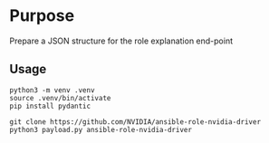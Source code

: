 # Purpose

Prepare a JSON structure for the role explanation end-point

## Usage
```
python3 -m venv .venv
source .venv/bin/activate
pip install pydantic

git clone https://github.com/NVIDIA/ansible-role-nvidia-driver
python3 payload.py ansible-role-nvidia-driver
```
